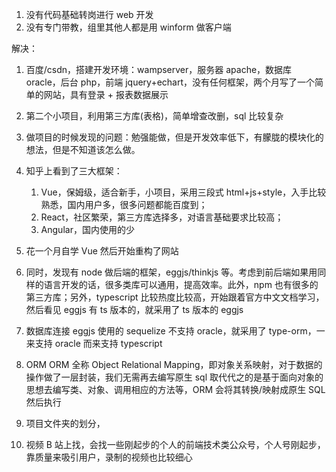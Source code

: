 <!-- @format -->

1. 没有代码基础转岗进行 web 开发
2. 没有专门带教，组里其他人都是用 winform 做客户端

解决：

1. 百度/csdn，搭建开发环境：wampserver，服务器 apache，数据库 oracle，后台 php，前端 jquery+echart，没有任何框架，两个月写了一个简单的网站，具有登录 + 报表数据展示
2. 第二个小项目，利用第三方库(表格)，简单增查改删，sql 比较复杂
3. 做项目的时候发现的问题：勉强能做，但是开发效率低下，有朦胧的模块化的想法，但是不知道该怎么做。
4. 知乎上看到了三大框架：
   1. Vue，保姆级，适合新手，小项目，采用三段式 html+js+style，入手比较熟悉，国内用户多，很多问题都能百度到；
   2. React，社区繁荣，第三方库选择多，对语言基础要求比较高；
   3. Angular，国内使用的少
5. 花一个月自学 Vue 然后开始重构了网站
6. 同时，发现有 node 做后端的框架，eggjs/thinkjs 等。考虑到前后端如果用同样的语言开发的话，很多类库可以通用，提高效率。此外，npm 也有很多的第三方库；另外，typescript 比较热度比较高，开始跟着官方中文文档学习，然后看见 eggjs 有 ts 版本的，就采用了 ts 版本的 eggjs

7. 数据库连接 eggjs 使用的 sequelize 不支持 oracle，就采用了 type-orm，一来支持 oracle 而来支持 typescript

8. ORM
   ORM 全称 Object Relational Mapping，即对象关系映射，对于数据的操作做了一层封装，我们无需再去编写原生 sql
   取代代之的是基于面向对象的思想去编写类、对象、调用相应的方法等，ORM 会将其转换/映射成原生 SQL 然后执行
9. 项目文件夹的划分，

10. 视频 B 站上找，会找一些刚起步的个人的前端技术类公众号，个人号刚起步，靠质量来吸引用户，录制的视频也比较细心
